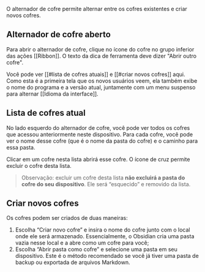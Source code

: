 O alternador de cofre permite alternar entre os cofres existentes e criar novos cofres.

## Alternador de cofre aberto

Para abrir o alternador de cofre, clique no ícone do cofre no grupo inferior das ações [[Ribbon]]. O texto da dica de ferramenta deve dizer "Abrir outro cofre".

Você pode ver [[#lista de cofres atuais]] e [[#criar novos cofres]] aqui. Como esta é a primeira tela que os novos usuários veem, ela também exibe o nome do programa e a versão atual, juntamente com um menu suspenso para alternar [[Idioma da interface]].

## Lista de cofres atual

No lado esquerdo do alternador de cofre, você pode ver todos os cofres que acessou anteriormente neste dispositivo. Para cada cofre, você pode ver o nome desse cofre (que é o nome da pasta do cofre) e o caminho para essa pasta.

Clicar em um cofre nesta lista abrirá esse cofre. O ícone de cruz permite excluir o cofre desta lista.

> Observação: excluir um cofre desta lista **não excluirá a pasta do cofre do seu dispositivo**. Ele será “esquecido” e removido da lista.

## Criar novos cofres

Os cofres podem ser criados de duas maneiras:

1. Escolha “Criar novo cofre” e insira o nome do cofre junto com o local onde ele será armazenado. Essencialmente, o Obsidian cria uma pasta vazia nesse local e a abre como um cofre para você;
2. Escolha “Abrir pasta como cofre” e selecione uma pasta em seu dispositivo. Este é o método recomendado se você já tiver uma pasta de backup ou exportada de arquivos Markdown.